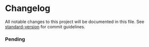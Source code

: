 # Changelog

All notable changes to this project will be documented in this file.
See [standard-version](https://github.com/conventional-changelog/standard-version) for commit guidelines.

### Pending
